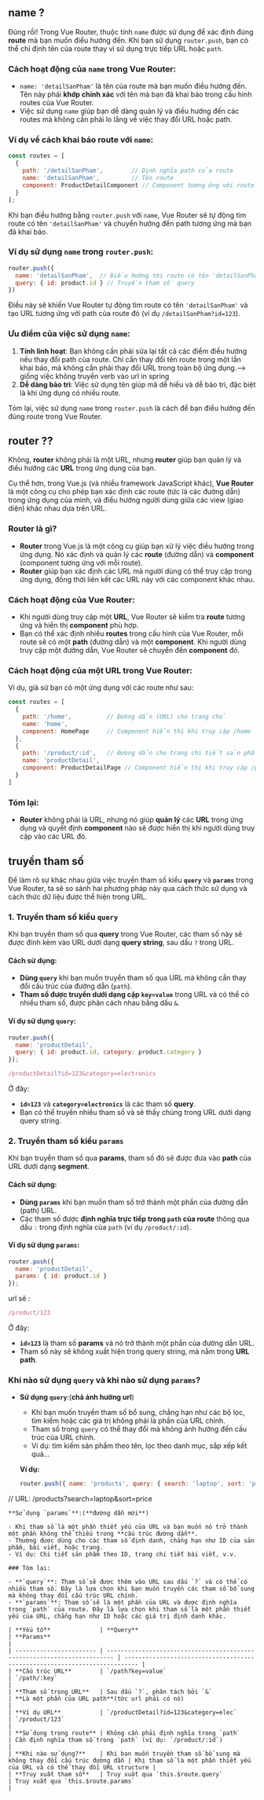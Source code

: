 

## name ?

Đúng rồi! Trong Vue Router, thuộc tính `name` được sử dụng để xác định đúng **route** mà bạn muốn điều hướng đến. Khi bạn sử dụng `router.push`, bạn có thể chỉ định tên của route thay vì sử dụng trực tiếp URL hoặc `path`.

### Cách hoạt động của `name` trong Vue Router:

- `name: 'detailSanPham'` là tên của route mà bạn muốn điều hướng đến. Tên này phải **khớp chính xác** với tên mà bạn đã khai báo trong cấu hình routes của Vue Router.
- Việc sử dụng `name` giúp bạn dễ dàng quản lý và điều hướng đến các routes mà không cần phải lo lắng về việc thay đổi URL hoặc path.

### Ví dụ về cách khai báo route với `name`:

```js
const routes = [
  {
    path: '/detailSanPham',        // Định nghĩa path của route
    name: 'detailSanPham',         // Tên route
    component: ProductDetailComponent // Component tương ứng với route này
  }
];

```

Khi bạn điều hướng bằng `router.push` với `name`, Vue Router sẽ tự động tìm route có tên `'detailSanPham'` và chuyển hướng đến path tương ứng mà bạn đã khai báo.

### Ví dụ sử dụng `name` trong `router.push`:

```js
router.push({
  name: 'detailSanPham',  // Điều hướng tới route có tên 'detailSanPham'
  query: { id: product.id } // Truyền tham số query
})

```

Điều này sẽ khiến Vue Router tự động tìm route có tên `'detailSanPham'` và tạo URL tương ứng với path của route đó (ví dụ `/detailSanPham?id=123`).

### Ưu điểm của việc sử dụng `name`:

1. **Tính linh hoạt**: Bạn không cần phải sửa lại tất cả các điểm điều hướng nếu thay đổi path của route. Chỉ cần thay đổi tên route trong một lần khai báo, mà không cần phải thay đổi URL trong toàn bộ ứng dụng.--> giống việc không truyền verb vào url in spring
2. **Dễ dàng bảo trì**: Việc sử dụng tên giúp mã dễ hiểu và dễ bảo trì, đặc biệt là khi ứng dụng có nhiều route.

Tóm lại, việc sử dụng `name` trong `router.push` là cách để bạn điều hướng đến đúng route trong Vue Router.


## router ??

Không, **router** không phải là một URL, nhưng **router** giúp bạn quản lý và điều hướng các **URL** trong ứng dụng của bạn.

Cụ thể hơn, trong Vue.js (và nhiều framework JavaScript khác), **Vue Router** là một công cụ cho phép bạn xác định các route (tức là các đường dẫn) trong ứng dụng của mình, và điều hướng người dùng giữa các view (giao diện) khác nhau dựa trên URL.

### Router là gì?

- **Router** trong Vue.js là một công cụ giúp bạn xử lý việc điều hướng trong ứng dụng. Nó xác định và quản lý các **route** (đường dẫn) và **component** (component tương ứng với mỗi route).
- **Router** giúp bạn xác định các URL mà người dùng có thể truy cập trong ứng dụng, đồng thời liên kết các URL này với các component khác nhau.

### Cách hoạt động của Vue Router:

- Khi người dùng truy cập một **URL**, Vue Router sẽ kiểm tra **route** tương ứng và hiển thị **component** phù hợp.
- Bạn có thể xác định nhiều **routes** trong cấu hình của Vue Router, mỗi route sẽ có một **path** (đường dẫn) và một **component**. Khi người dùng truy cập một đường dẫn, Vue Router sẽ chuyển đến **component** đó.

### Cách hoạt động của một URL trong Vue Router:

Ví dụ, giả sử bạn có một ứng dụng với các route như sau:
```js
const routes = [
  {
    path: '/home',          // Đường dẫn (URL) cho trang chủ
    name: 'home',
    component: HomePage     // Component hiển thị khi truy cập /home
  },
  {
    path: '/product/:id',   // Đường dẫn cho trang chi tiết sản phẩm
    name: 'productDetail',
    component: ProductDetailPage // Component hiển thị khi truy cập /product/:id
  }
]

```

### Tóm lại:

- **Router** không phải là URL, nhưng nó giúp **quản lý** các **URL** trong ứng dụng và quyết định **component** nào sẽ được hiển thị khi người dùng truy cập vào các URL đó.


## truyền tham số

Để làm rõ sự khác nhau giữa việc truyền tham số kiểu **`query`** và **`params`** trong Vue Router, ta sẽ so sánh hai phương pháp này qua cách thức sử dụng và cách thức dữ liệu được thể hiện trong URL.

### 1. Truyền tham số kiểu `query`

Khi bạn truyền tham số qua **query** trong Vue Router, các tham số này sẽ được đính kèm vào URL dưới dạng **query string**, sau dấu `?` trong URL.

#### Cách sử dụng:

- **Dùng `query`** khi bạn muốn truyền tham số qua URL mà không cần thay đổi cấu trúc của đường dẫn (`path`).
- **Tham số được truyền dưới dạng cặp `key=value`** trong URL và có thể có nhiều tham số, được phân cách nhau bằng dấu `&`.

#### Ví dụ sử dụng `query`:

```js
router.push({
  name: 'productDetail',
  query: { id: product.id, category: product.category }
});

```

```js
/productDetail?id=123&category=electronics

```

Ở đây:

- **`id=123`** và **`category=electronics`** là các tham số **query**.
- Bạn có thể truyền nhiều tham số và sẽ thấy chúng trong URL dưới dạng query string.

### 2. Truyền tham số kiểu `params`

Khi bạn truyền tham số qua **params**, tham số đó sẽ được đưa vào **path** của URL dưới dạng **segment**.

#### Cách sử dụng:

- **Dùng `params`** khi bạn muốn tham số trở thành một phần của đường dẫn (path) URL.
- Các tham số được **định nghĩa trực tiếp trong `path` của route** thông qua dấu `:` trong định nghĩa của `path` (ví dụ `/product/:id`).

#### Ví dụ sử dụng `params`:

```js
router.push({
  name: 'productDetail',
  params: { id: product.id }
});

```

url sẽ :
```js
/product/123

```

Ở đây:

- **`id=123`** là tham số **params** và nó trở thành một phần của đường dẫn URL.
- Tham số này sẽ không xuất hiện trong query string, mà nằm trong **URL path**.


### Khi nào sử dụng `query` và khi nào sử dụng `params`?

- **Sử dụng `query`**:(**chả ảnh hưởng url**)
    
    - Khi bạn muốn truyền tham số bổ sung, chẳng hạn như các bộ lọc, tìm kiếm hoặc các giá trị không phải là phần của URL chính.
    - Tham số trong `query` có thể thay đổi mà không ảnh hưởng đến cấu trúc của URL chính.
    - Ví dụ: tìm kiếm sản phẩm theo tên, lọc theo danh mục, sắp xếp kết quả...
    
    **Ví dụ:**
    ```js
    router.push({ name: 'products', query: { search: 'laptop', sort: 'price' } });
// URL: /products?search=laptop&sort=price

```
**Sử dụng `params`**:(**đường dẫn mới**)

- Khi tham số là một phần thiết yếu của URL và bạn muốn nó trở thành một phần không thể thiếu trong **cấu trúc đường dẫn**.
- Thường được dùng cho các tham số định danh, chẳng hạn như ID của sản phẩm, bài viết, hoặc trang.
- Ví dụ: Chi tiết sản phẩm theo ID, trang chi tiết bài viết, v.v.

### Tóm lại:

- **`query`**: Tham số sẽ được thêm vào URL sau dấu `?` và có thể có nhiều tham số. Đây là lựa chọn khi bạn muốn truyền các tham số bổ sung mà không thay đổi cấu trúc URL chính.
- **`params`**: Tham số sẽ là một phần của URL và được định nghĩa trong `path` của route. Đây là lựa chọn khi tham số là một phần thiết yếu của URL, chẳng hạn như ID hoặc các giá trị định danh khác.

| **Yếu tố**              | **Query**                                                                | **Params**                                                                 |
| ----------------------- | ------------------------------------------------------------------------ | -------------------------------------------------------------------------- |
| **Cấu trúc URL**        | `/path?key=value`                                                        | `/path/:key`                                                               |
| **Tham số trong URL**   | Sau dấu `?`, phân tách bởi `&`                                           | **Là một phần của URL path**(tức url phải có nó)                           |
| **Ví dụ URL**           | `/productDetail?id=123&category=elec`                                    | `/product/123`                                                             |
| **Sử dụng trong route** | Không cần phải định nghĩa trong `path`                                   | Cần định nghĩa tham số trong `path` (ví dụ: `/product/:id`)                |
| **Khi nào sử dụng?**    | Khi bạn muốn truyền tham số bổ sung mà không thay đổi cấu trúc đường dẫn | Khi tham số là một phần thiết yếu của URL và có thể thay đổi URL structure |
| **Truy xuất tham số**   | Truy xuất qua `this.$route.query`                                        | Truy xuất qua `this.$route.params`                                         |


